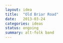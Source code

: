 ```yaml
---
layout: idea
title:  "Old Briar Road"
date:   2013-03-24
categories: ideas
status: ongoing
summary: alt-folk band
---
```

